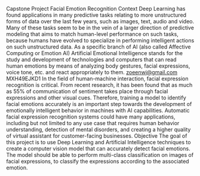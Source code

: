 Capstone Project
 Facial Emotion Recognition
 Context
 Deep Learning has found applications in many predictive tasks relating to more unstructured forms
 of data over the last few years, such as images, text, audio and video. Many of these tasks seem to
 be in the vein of a larger direction of predictive modeling that aims to match human-level
 performance on such tasks, because humans have evolved to specialize in performing intelligent
 actions on such unstructured data. As a specific branch of AI (also called Affective Computing or
 Emotion AI) Artificial Emotional Intelligence stands for the study and development of technologies
 and computers that can read human emotions by means of analyzing body gestures, facial
 expressions, voice tone, etc. and react appropriately to them.
 zoeenwj@gmail.com
 MXH49EJKD1
 In the field of human-machine interaction, facial expression recognition is critical. From recent
 research, it has been found that as much as 55% of communication of sentiment takes place
 through facial expressions and other visual cues. Therefore, training a model to identify facial
 emotions accurately is an important step towards the development of emotionally intelligent
 behavior in machines with AI capabilities. Automatic facial expression recognition systems could
 have many applications, including but not limited to any use case that requires human behavior
 understanding, detection of mental disorders, and creating a higher quality of virtual assistant for
 customer-facing businesses.
 Objective
 The goal of this project is to use Deep Learning and Artificial Intelligence techniques to create a
 computer vision model that can accurately detect facial emotions. The model should be able to
 perform multi-class classification on images of facial expressions, to classify the expressions
 according to the associated emotion.
